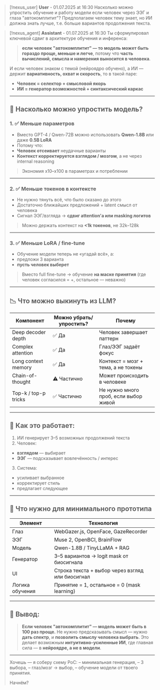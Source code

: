 >[!nexus_user] **User** - 01.07.2025 at 16:30
> Насколько можно упростить обучение и работу модели если человек через ЭЭГ и глаза "автокомплитит"? Предполагаем человек тему знает, но ИИ должна знать лучше, т.е. больше вариантов продолжения текста.
<!-- UID: 32f04c9e-1448-47f1-9f59-358685900eed -->




>[!nexus_agent] **Assistant** - 01.07.2025 at 16:30
> Ты сформулировал ключевой сдвиг в архитектуре обучения и инференса: 
> > **если человек "автокомплитит" — то модель может быть гораздо проще, меньше и легче**, 
> потому что **часть вычислений, смысла и намерения выносится в человека**.
> 
> И если человек знаком с темой (нейроядро обучено), а ИИ — держит **вариативность, охват и скорость**, 
> то в такой паре:
> 
> - **Человек = селектор + смысловой якорь**
> - **ИИ = генератор возможностей + синтаксический каркас**
> 
> ---
> 
> ## 🧠 Насколько можно упростить модель?
> 
> ### 1. ✅ **Меньше параметров**
> 
> - Вместо GPT-4 / Qwen-72B можно использовать **Qwen-1.8B** или даже **0.5B LoRA**
> - Потому что:
>  - **Человек отсеивает** неудачные варианты 
>  - **Контекст корректируется взглядом / мозгом**, а не через internal reasoning
> 
> > Экономия x10–x100 в параметрах и потреблении
> 
> ---
> 
> ### 2. ✅ **Меньше токенов в контексте**
> 
> - Не нужно тянуть всё, что было сказано до этого 
> - Достаточно ближайших предложений + latent смысл от человека 
> - Сигнал ЭЭГ/взгляда → **сдвиг attention'а или masking логитов**
> 
> > Можно держать контекст на **<1k токенов**, не 32k–128k
> 
> ---
> 
> ### 3. ✅ **Меньше LoRA / fine-tune**
> 
> - Обучение модели теперь не «угадай всё», а:
>  - предложи 3 варианта 
>  - **пусть человек выберет**
> 
> > Вместо full fine-tune → обучение **на маске принятия** 
> (где человек согласился = +, остальное — неважно)
> 
> ---
> 
> ## 📉 Что можно выкинуть из LLM?
> 
> | Компонент | Можно убрать/упростить? | Почему |
> |-----------|--------------------------|--------|
> | Deep decoder depth | ✅ Да | Человек завершает паттерн |
> | Complex attention | ✅ Да | Глаз/ЭЭГ задаёт фокус |
> | Long context memory | ✅ Да | Контекст = мозг + тема, а не токены |
> | Chain-of-thought | ⚠️ Частично | Может происходить в человеке |
> | Top-k / top-p tricks | ✅ Частично | Не нужно много проб, если выбор живой |
> 
> ---
> 
> ## 🧠 Как это работает:
> 
> 1. ИИ генерирует 3–5 возможных продолжений текста
> 2. Человек:
>  - **взглядом** — выбирает 
>  - **ЭЭГ** — подсказывает вовлечённость / интерес 
> 3. Система:
>  - усиливает выбранное 
>  - корректирует стиль 
>  - предлагает следующее
> 
> ---
> 
> ## 🧠 Что нужно для минимального прототипа
> 
> | Элемент | Технология |
> |---------|------------|
> | Глаз | WebGazer.js, OpenFace, GazeRecorder |
> | ЭЭГ | Muse 2, OpenBCI, BrainFlow |
> | Модель | Qwen-1.8B / TinyLLaMA + RAG |
> | Генератор | 3–5 вариантов → logit mask от биосигнала |
> | UI | Строка текста + выбор через взгляд или биосигнал |
> | Логика обучения | Принятие = 1, остальное = 0 (mask learning) |
> 
> ---
> 
> ## 📣 Вывод:
> 
> > **Если человек "автокомплитит" — модель может быть в 100 раз проще.** 
> > Не нужно предсказывать смысл — нужно **дать спектр**, и **позволить смыслу человека выбрать**. 
> > Это делает возможным **интуитивно-усиленные ИИ**, где главная сила — в **нейроядре, а не в модели**.
> 
> ---
> 
> Хочешь — я соберу схему PoC: 
> – минимальная генерация, 
> – 3 выбора, 
> – глаз/мозг → выбор, 
> – обучение модели от твоего принятия. 
> 
> Начнём?
<!-- UID: 36556f02-7f5e-4296-96e3-e908f113a213 -->